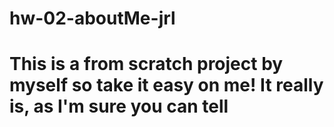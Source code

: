 # hw-02-aboutMe-jrl

# This is a from scratch project by myself so take it easy on me! It really is, as I'm sure you can tell
